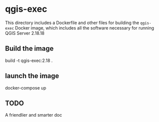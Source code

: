 # qgis-exec

This directory includes a Dockerfile and other files for building the `qgis-exec` Docker image,
which includes all the software necessary for running QGIS Server 2.18.18

## Build the image

build -t qgis-exec:2.18 .

## launch the image

docker-compose up

## TODO

A friendlier and smarter doc
